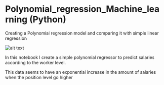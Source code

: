 # Polynomial_regression_Machine_learning (Python)
Creating a Polynomial regression model and comparing it with simple linear regression

![alt text](https://user-images.githubusercontent.com/40801686/54105977-073c5400-43d5-11e9-8e64-83fe55ab3f61.png)

In this notebook I create a simple polynomial regressor to predict salaries according to the worker level.

This data seems to have an exponential increase in the amount of salaries when the position level go higher

